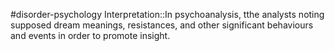 #disorder-psychology 
Interpretation::In psychoanalysis, tthe analysts noting supposed dream meanings, resistances, and other significant behaviours and events in order to promote insight.